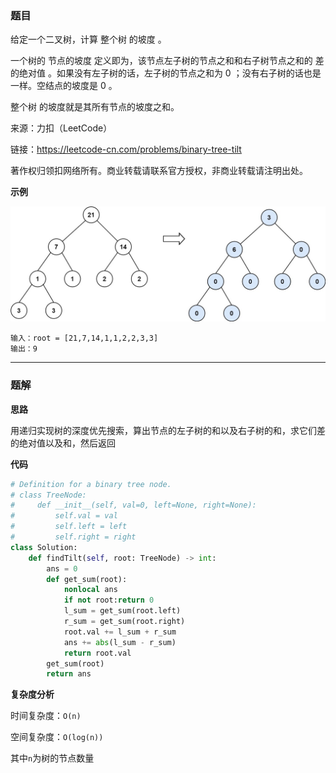 ### 题目
给定一个二叉树，计算 整个树 的坡度 。

一个树的 节点的坡度 定义即为，该节点左子树的节点之和和右子树节点之和的 差的绝对值 。如果没有左子树的话，左子树的节点之和为 0 ；没有右子树的话也是一样。空结点的坡度是 0 。

整个树 的坡度就是其所有节点的坡度之和。

来源：力扣（LeetCode）

链接：https://leetcode-cn.com/problems/binary-tree-tilt

著作权归领扣网络所有。商业转载请联系官方授权，非商业转载请注明出处。

**示例**

<img src="..\pic\563.二叉树的坡度.jpg" style="zoom:50%;" />

```
输入：root = [21,7,14,1,1,2,2,3,3]
输出：9
```

------------

### 题解

**思路**

用递归实现树的深度优先搜索，算出节点的左子树的和以及右子树的和，求它们差的绝对值以及和，然后返回

**代码**

```python
# Definition for a binary tree node.
# class TreeNode:
#     def __init__(self, val=0, left=None, right=None):
#         self.val = val
#         self.left = left
#         self.right = right
class Solution:
    def findTilt(self, root: TreeNode) -> int:
        ans = 0
        def get_sum(root):
            nonlocal ans
            if not root:return 0
            l_sum = get_sum(root.left)
            r_sum = get_sum(root.right)
            root.val += l_sum + r_sum
            ans += abs(l_sum - r_sum)
            return root.val
        get_sum(root)
        return ans
```
**复杂度分析**

时间复杂度：`O(n)`

空间复杂度：`O(log(n))`

其中`n`为树的节点数量

